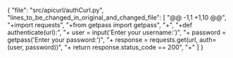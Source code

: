{
  "file": "src/apicurl/authCurl.py",
  "lines_to_be_changed_in_original_and_changed_file": [
    "@@ -1,1 +1,10 @@",
    "+import requests",
    "+from getpass import getpass",
    "+",
    "+def authenticate(url):",
    "+    user = input('Enter your username:')",
    "+    password = getpass('Enter your password:')",
    "+    response = requests.get(url, auth=(user, password))",
    "+    return response.status_code == 200",
    "+"
  ]
}
